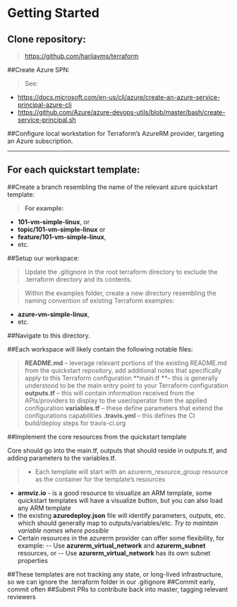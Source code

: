 Getting Started
===================


## Clone repository:
> https://github.com/harijayms/terraform

##Create Azure SPN:
> See:
- https://docs.microsoft.com/en-us/cli/azure/create-an-azure-service-principal-azure-cli
- https://github.com/Azure/azure-devops-utils/blob/master/bash/create-service-principal.sh

##Configure local workstation for Terraform’s AzureRM provider, targeting an Azure subscription.

----------


For each quickstart template:
-------------

##Create a branch resembling the name of the relevant azure quickstart template:

> **For example:**
- **101-vm-simple-linux**, or
- **topic/101-vm-simple-linux** or
- **feature/101-vm-simple-linux**,
- etc.

##Setup our workspace:

> Update the .gitignore in the root terraform directory to exclude the .terraform directory and its contents.

> Within the examples folder, create a new directory resembling the naming convention of existing Terraform examples:
- **azure-vm-simple-linux**,
- etc.

##Navigate to this directory.

##Each workspace will likely contain the following notable files:

> **README.md** – leverage relevant portions of the existing README.md from the quickstart repository, add additional notes that specifically apply to this Terraform configuration
**main.tf **– this is generally understood to be the main entry point to your Terraform configuration
**outputs.tf** – this will contain information received from the APIs/providers to display to the user/operator from the applied configuration
**variables.tf** – these define parameters that extend the configurations capabilities
**.travis.yml** – this defines the CI build/deploy steps for travis-ci.org

##Implement the core resources from the quickstart template

Core should go into the main.tf, outputs that should reside in outputs.tf, and adding parameters to the variables.tf.

> - Each template will start with an azurerm_resource_group resource as the container for the template’s resources
- **armviz.io** - is a good resource to visualize an ARM template, some quickstart templates will have a visualize button, but you can also load any ARM template
- the existing **azuredeploy.json** file will identify parameters, outputs, etc. which should generally map to outputs/variables/etc.
*Try to maintain variable names where possible*
- Certain resources in the azurerm provider can offer some flexibility, for example:
-- Use **azurerm_virtual_network** and **azurerm_subnet** resources, or
-- Use **azurerm_virtual_network** has its own subnet properties

##These templates are not tracking any state, or long-lived infrastructure, so we can ignore the .terraform folder in our .gitignore
##Commit early, commit often
##Submit PRs to contribute back into master, tagging relevant reviewers
